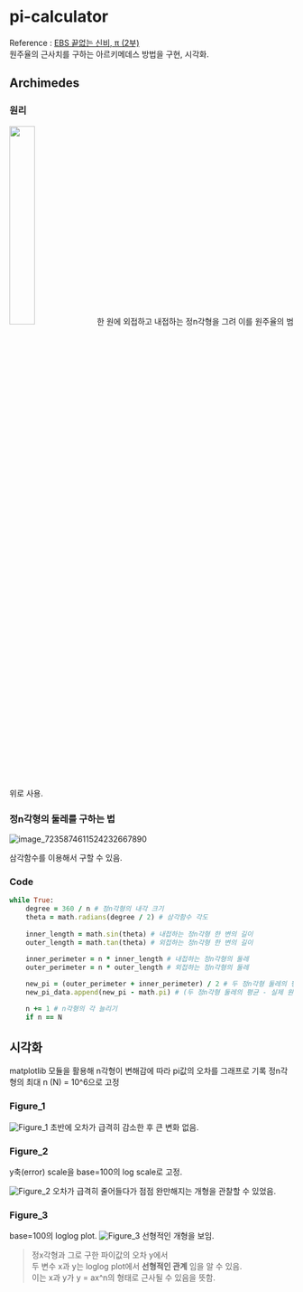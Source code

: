 # pi-calculator
Reference : [EBS 끝없는 신비, π (2부)](https://www.ebsmath.co.kr/resource/rscView?cate=10098&cate2=10176&cate3=10189&rscTpDscd=RTP10&grdCd=MGRD01&sno=21255&historyYn=study&movieInLec=RC2)  
원주율의 근사치를 구하는 아르키메데스 방법을 구현, 시각화.

## Archimedes
### 원리
<img src="https://user-images.githubusercontent.com/55339366/224528149-05ea444b-2781-44c0-99f8-bc921ab82bf6.png" width="30%" height="30%"/>
한 원에 외접하고 내접하는 정n각형을 그려 이를 원주율의 범위로 사용.

### 정n각형의 둘레를 구하는 법
![image_7235874611524232667890](https://user-images.githubusercontent.com/55339366/224528384-bc32d33e-20bc-4675-9f7e-c736c58244b4.jpg)

삼각함수를 이용해서 구할 수 있음.

### Code
```ruby
while True:
    degree = 360 / n # 정n각형의 내각 크기
    theta = math.radians(degree / 2) # 삼각함수 각도
        
    inner_length = math.sin(theta) # 내접하는 정n각형 한 변의 길이
    outer_length = math.tan(theta) # 외접하는 정n각형 한 변의 길이
        
    inner_perimeter = n * inner_length # 내접하는 정n각형의 둘레
    outer_perimeter = n * outer_length # 외접하는 정n각형의 둘레

    new_pi = (outer_perimeter + inner_perimeter) / 2 # 두 정n각형 둘레의 평균
    new_pi_data.append(new_pi - math.pi) # (두 정n각형 둘레의 평균 - 실제 원주율)을 리스트에 저장

    n += 1 # n각형의 각 늘리기
    if n == N
```

## 시각화
matplotlib 모듈을 활용해 n각형이 변해감에 따라 pi값의 오차를 그래프로 기록
정n각형의 최대 n (N) = 10^6으로 고정

### Figure_1
![Figure_1](https://user-images.githubusercontent.com/55339366/224556532-3e7ba379-f5a4-4be7-924e-76dd820699d3.png)
초반에 오차가 급격히 감소한 후 큰 변화 없음.

### Figure_2
y축(error) scale을 base=100의 log scale로 고정.

![Figure_2](https://user-images.githubusercontent.com/55339366/224557531-b593b2a2-60b3-49a8-a47b-b14d259956ed.png)
오차가 급격히 줄어들다가 점점 완만해지는 개형을 관찰할 수 있었음.

### Figure_3
base=100의 loglog plot.
![Figure_3](https://user-images.githubusercontent.com/55339366/224557026-c0e01a7c-30c7-48c7-9378-ef3ee7118490.png)
선형적인 개형을 보임.

> 정x각형과 그로 구한 파이값의 오차 y에서  
> 두 변수 x과 y는 loglog plot에서 **선형적인 관계** 임을 알 수 있음.  
> 이는 x과 y가 y = ax^n의 형태로 근사될 수 있음을 뜻함.
